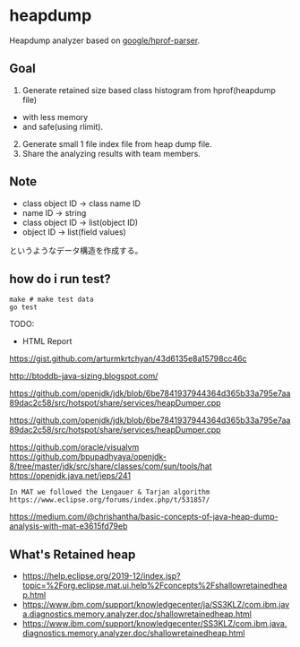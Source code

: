 # heapdump

Heapdump analyzer based on [google/hprof-parser](https://github.com/google/hprof-parser).

## Goal

 1. Generate retained size based class histogram from hprof(heapdump file)
  * with less memory
  * and safe(using rlimit).
 2. Generate small 1 file index file from heap dump file.
 3. Share the analyzing results with team members.

## Note

 * class object ID -> class name ID
 * name ID -> string
 * class object ID -> list(object ID)
 * object ID -> list(field values)

というようなデータ構造を作成する。

## how do i run test?

    make # make test data
    go test

TODO:

* HTML Report

https://gist.github.com/arturmkrtchyan/43d6135e8a15798cc46c

http://btoddb-java-sizing.blogspot.com/

https://github.com/openjdk/jdk/blob/6be7841937944364d365b33a795e7aa89dac2c58/src/hotspot/share/services/heapDumper.cpp

https://github.com/openjdk/jdk/blob/6be7841937944364d365b33a795e7aa89dac2c58/src/hotspot/share/services/heapDumper.cpp

https://github.com/oracle/visualvm
https://github.com/bpupadhyaya/openjdk-8/tree/master/jdk/src/share/classes/com/sun/tools/hat
https://openjdk.java.net/jeps/241

    In MAT we followed the Lengauer & Tarjan algorithm
    https://www.eclipse.org/forums/index.php/t/531857/

https://medium.com/@chrishantha/basic-concepts-of-java-heap-dump-analysis-with-mat-e3615fd79eb

## What's Retained heap

 * https://help.eclipse.org/2019-12/index.jsp?topic=%2Forg.eclipse.mat.ui.help%2Fconcepts%2Fshallowretainedheap.html
 * https://www.ibm.com/support/knowledgecenter/ja/SS3KLZ/com.ibm.java.diagnostics.memory.analyzer.doc/shallowretainedheap.html
 * https://www.ibm.com/support/knowledgecenter/SS3KLZ/com.ibm.java.diagnostics.memory.analyzer.doc/shallowretainedheap.html
